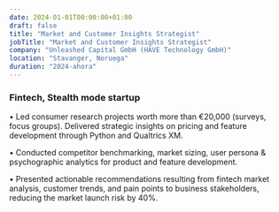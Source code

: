 ```yaml
---
date: 2024-01-01T00:00:00+01:00
draft: false
title: "Market and Customer Insights Strategist"
jobTitle: "Market and Customer Insights Strategist"
company: "Unleashed Capital GmbH (HAVE Technology GmbH)"
location: "Stavanger, Noruega"
duration: "2024-ahora"
---
```

### Fintech, Stealth mode startup

•	Led consumer research projects worth more than €20,000 (surveys, focus groups). Delivered strategic insights on pricing and feature development through Python and Qualtrics XM.

•	Conducted competitor benchmarking, market sizing, user persona & psychographic analytics for product and feature development. 

•	Presented actionable recommendations resulting from fintech market analysis, customer trends, and pain points to business stakeholders, reducing the market launch risk by 40%.
